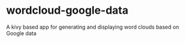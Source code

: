 # wordcloud-google-data
A kivy based app for generating and displaying word clouds based on Google data
